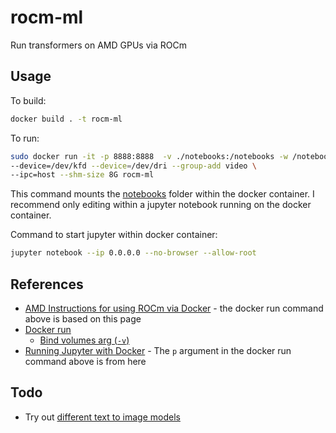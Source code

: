 # rocm-ml
Run transformers on AMD GPUs via ROCm

## Usage

To build:

```sh
docker build . -t rocm-ml
```

To run:

```sh
sudo docker run -it -p 8888:8888  -v ./notebooks:/notebooks -w /notebooks --cap-add=SYS_PTRACE --security-opt seccomp=unconfined \
--device=/dev/kfd --device=/dev/dri --group-add video \
--ipc=host --shm-size 8G rocm-ml
```

This command mounts the [notebooks](notebooks) folder within the docker container. I recommend only editing within a jupyter notebook running on the docker container.


Command to start jupyter within docker container:

```sh
jupyter notebook --ip 0.0.0.0 --no-browser --allow-root
```

## References

- [AMD Instructions for using ROCm via Docker](https://rocm.docs.amd.com/projects/install-on-linux/en/latest/install/3rd-party/pytorch-install.html#using-a-docker-image-with-pytorch-pre-installed) - the docker run command above is based on this page
- [Docker run](https://docs.docker.com/reference/cli/docker/container/run/)
    - [Bind volumes arg (`-v`)](https://docs.docker.com/reference/cli/docker/container/run/#volume)
- [Running Jupyter with Docker](https://deepnote.com/guides/jupyter/how-to-run-jupyter-in-docker) - The `p` argument in the docker run command above is from here


## Todo

- Try out [different text to image models](https://huggingface.co/models?pipeline_tag=text-to-image&sort=trending)